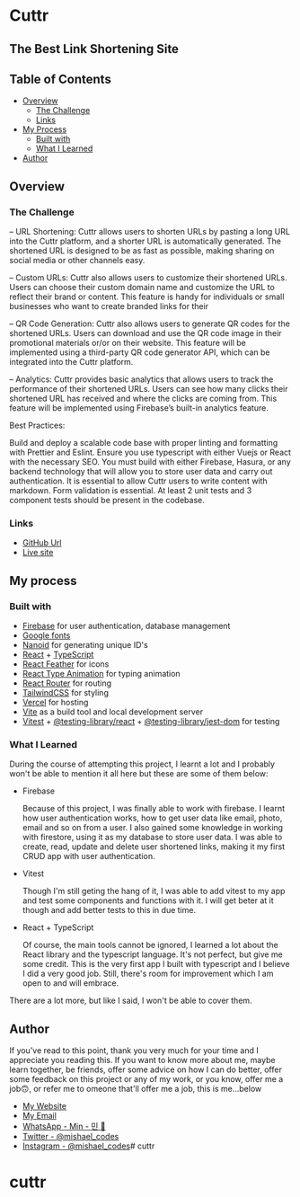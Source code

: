 # Cuttr
## The Best Link Shortening Site

## Table of Contents

- [Overview](#overview)
  - [The Challenge](#the-challenge)
  - [Links](#links)
- [My Process](#my-process)
  - [Built with](#built-with)
  - [What I Learned](#what-I-learned)
- [Author](#author)

## Overview

### The Challenge

– URL Shortening: Cuttr allows users to shorten URLs by pasting a long URL into the Cuttr platform, and a shorter URL is automatically generated. The shortened URL is designed to be as fast as possible, making sharing on social media or other channels easy.

– Custom URLs: Cuttr also allows users to customize their shortened URLs. Users can choose their custom domain name and customize the URL to reflect their brand or content. This feature is handy for individuals or small businesses who want to create branded links for their

– QR Code Generation: Cuttr also allows users to generate QR codes for the shortened URLs. Users can download and use the QR code image in their promotional materials or/or on their website. This feature will be implemented using a third-party QR code generator API, which can be integrated into the Cuttr platform.

– Analytics: Cuttr provides basic analytics that allows users to track the performance of their shortened URLs. Users can see how many clicks their shortened URL has received and where the clicks are coming from. This feature will be implemented using Firebase’s built-in analytics feature.

Best Practices:

Build and deploy a scalable code base with proper linting and formatting with Prettier and Eslint.
Ensure you use typescript with either Vuejs or React with the necessary SEO.
You must build with either Firebase, Hasura, or any backend technology that will allow you to store user data and carry out authentication.
It is essential to allow Cuttr users to write content with markdown.
Form validation is essential.
At least 2 unit tests and 3 component tests should be present in the codebase.

### Links

- [GitHub Url](https://github.com/mishaelcodes/cuttr)
- [Live site](https://cuttr.vercel.app/)

## My process

### Built with

- [Firebase](https://firebase.google.com/) for user authentication, database management
- [Google fonts](https://fonts.google.com/specimen/Montserrat?query=mont)
- [Nanoid](https://www.npmjs.com/package/nanoid) for generating unique ID&apos;s
- [React](https://react.dev/) + [TypeScript](https://www.typescriptlang.org/)
- [React Feather](https://feathericons.com/) for icons
- [React Type Animation](https://www.npmjs.com/package/react-type-animation) for typing animation
- [React Router](https://reactrouter.com/) for routing
- [TailwindCSS](https://tailwindcss.com/) for styling
- [Vercel](https://vercel.com/) for hosting
- [Vite](https://vitejs.dev/) as a build tool and local development server 
- [Vitest](https://vitest.dev/) + [@testing-library/react](https://www.npmjs.com/package/@testing-library/react) + [@testing-library/jest-dom](https://www.npmjs.com/package/@testing-library/jest-dom) for testing

### What I Learned
During the course of attempting this project, I learnt a lot and I probably won&apos;t be able to mention it all here but these are some of them below: 
- Firebase

    Because of this project, I was finally able to  work with firebase. I learnt how user authentication works, how to get user data like email, photo, email and so on from a user. I also gained some knowledge in working with firestore, using it as my database to  store user data. I was able to create, read, update and delete user shortened links, making it my first CRUD app with user authentication.
- Vitest

    Though I&apos;m still geting the hang of it, I was able to add vitest to my app and test some components and functions with it. I will get beter at it though and add better tests to this in due time.
- React + TypeScript

    Of course, the main tools cannot be ignored, I learned a lot about the React library and the typescript language. It&apos;s not perfect, but give me some credit. This is the very first app I built with typescript and I believe I did a very good job. Still, there&apos;s room for improvement which I am open to and will embrace.

There are a lot more, but like I said, I won&apos;t be able to cover them.

## Author
If you&apos;ve read to this point, thank you very much for your time and I appreciate you reading this. If you want to know more about me, maybe learn together, be friends, offer some advice on how I can do better, offer some feedback on this project or any of my work, or you know, offer me a job🙃, or refer me to omeone that&apos;ll offer me a job, this is me...below

  - [My Website](https://mishaelenyi.vercel.app)
  - [My Email](mailto:enyimishael22@gmail.com)
  - [WhatsApp - Min - 민 💙](https://wa.me/+2348167177172)
  - [Twitter - @mishael_codes](https://www.twitter.com/mishael_codes)
  - [Instagram - @mishael_codes](https://www.instagram.com/mishael_codes)# cuttr
# cuttr
